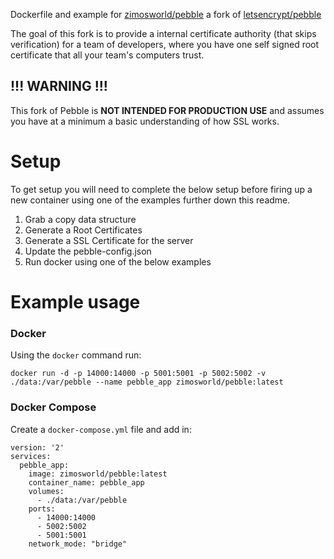 Dockerfile and example for [zimosworld/pebble](https://github.com/zimosworld/pebble) a fork of [letsencrypt/pebble](https://github.com/letsencrypt/pebble) 

The goal of this fork is to provide a internal certificate authority (that skips verification) for a team of developers, where you have one self signed root certificate that all your team's computers trust.

## !!! WARNING !!!

This fork of Pebble is **NOT INTENDED FOR PRODUCTION USE** and assumes you have at a minimum a basic understanding of how SSL works. 

# Setup

To get setup you will need to complete the below setup before firing up a new container using one of the examples further down this readme.

1. Grab a copy data structure
2. Generate a Root Certificates
3. Generate a SSL Certificate for the server
4. Update the pebble-config.json
5. Run docker using one of the below examples

# Example usage 

### Docker

Using the ``docker`` command run:

```
docker run -d -p 14000:14000 -p 5001:5001 -p 5002:5002 -v ./data:/var/pebble --name pebble_app zimosworld/pebble:latest
```

### Docker Compose

Create a ``docker-compose.yml`` file and add in:

```
version: '2'
services:
  pebble_app:
    image: zimosworld/pebble:latest
    container_name: pebble_app
    volumes:
      - ./data:/var/pebble
    ports:
      - 14000:14000
      - 5002:5002
      - 5001:5001
    network_mode: "bridge"
```